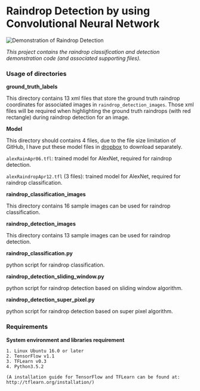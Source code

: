 # Raindrop Detection by using Convolutional Neural Network

![Demonstration of Raindrop Detection](https://github.com/GTC7788/raindropDetection/blob/master/utils/Example%20of%20Raindrop%20Detection.png)

*This project contains the raindrop classification and detection demonstration code (and associated supporting files).*

### Usage of directories

**ground_truth_labels**

This directory contains 13 xml files that store the ground truth raindrop coordinates for associated images in `raindrop_detection_images`.
Those xml files will be required when highlighting the ground truth raindrops (with red rectangle) during raindrop detection for an image.



**Model**

This directory should contains 4 files, due to the file size limitation of GitHub, I have put these model files in [dropbox](https://www.dropbox.com/s/wp6wmn7nmli5e0f/Model.zip?dl=0) 
to download separately.

`alexRainApr06.tfl`: trained model for AlexNet, required for raindrop detection.

`alexRaindropApr12.tfl` (3 files): trained model for AlexNet, required for raindrop classification.



**raindrop_classification_images**

This directory contains 16 sample images can be used for raindrop classification.



**raindrop_detection_images**

This directory contains 13 sample images can be used for raindrop detection.



**raindrop_classification.py**

python script for raindrop classification.



**raindrop_detection_sliding_window.py**

python script for raindrop detection based on sliding window algorithm.



**raindrop_detection_super_pixel.py**

python script for raindrop detection based on super pixel algorithm.


### Requirements

**System environment and libraries requirement**
```$xslt
1. Linux Ubuntu 16.0 or later
2. TensorFlow v1.1
3. TFLearn v0.3
4. Python3.5.2

(A installation guide for TensorFlow and TFLearn can be found at:  http://tflearn.org/installation/)
```

